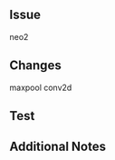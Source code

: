 ## Issue
<!-- 此 PR 解決哪個 issue，填寫 issue 編號，此 PR merge 時就會自動 close 該 issue --> 
neo2

## Changes
<!-- 條列此 PR 做了哪些更動 --> 
maxpool conv2d

## Test
<!-- 該如何測試此次修改（手動 or 自動測試） --> 

## Additional Notes
<!-- 額外說明 --> 

